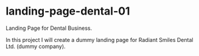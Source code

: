 # landing-page-dental-01
Landing Page for Dental Business.

In this project I will create a dummy landing page for Radiant Smiles Dental Ltd. (dummy company).
